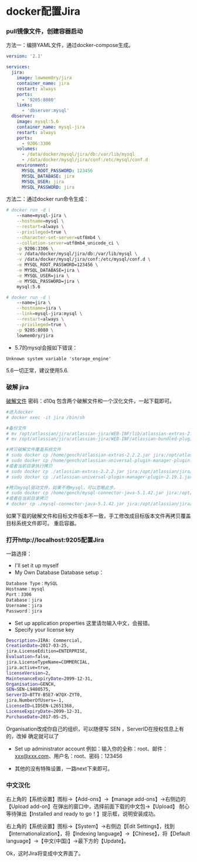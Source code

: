 # docker配置Jira

### pull镜像文件，创建容器启动
方法一：编排YAML文件，通过docker-compose生成。
```yaml
version: '2.1'

services:
  jira:
    image: lowmem0ry/jira
    container_name: jira
    restart: always
    ports:
      - '9205:8080'
    links:
      - 'dbserver:mysql'
  dbserver:
    image: mysql:5.6
    container_name: mysql-jira
    restart: always
    ports:
      - 9206:3306
    volumes:
      - /data/docker/mysql/jira/db:/var/lib/mysql
      - /data/docker/mysql/jira/conf:/etc/mysql/conf.d
    environment:
      MYSQL_ROOT_PASSWORD: 123456
      MYSQL_DATABASE: jira
      MYSQL_USER: jira
      MYSQL_PASSWORD: jira
```
方法二：通过docker run命令生成：
```bash
# docker run -d \
    --name=mysql-jira \
    --hostname=mysql \
    --restart=always \
    --privileged=true \
    --character-set-server=utf8mb4 \
    --collation-server=utf8mb4_unicode_ci \
    -p 9206:3306 \
    -v /data/docker/mysql/jira/db:/var/lib/mysql \
    -v /data/docker/mysql/jira/conf:/etc/mysql/conf.d \
    -e MYSQL_ROOT_PASSWORD=123456 \
    -e MYSQL_DATABASE=jira \
    -e MYSQL_USER=jira \
    -e MYSQL_PASSWORD=jira \
    mysql:5.6

# docker run -d \
    --name=jira \
    --hostname=jira \
    --link=mysql-jira:mysql \
    --restart=always \
    --privileged=true \
    -p 9205:8080 \
    lowmem0ry/jira

```
- 5.7的mysql会报如下错误：
```
Unknown system variable 'storage_engine'
```
5.6一切正常，建议使用5.6.

### 破解 jira

[破解文件](http://pan.baidu.com/s/1dEXwA21) 密码：d10q 包含两个破解文件和一个汉化文件，一起下载即可。

```bash
#进入docker
# docker exec -it jira /bin/sh

#备份文件
# mv /opt/atlassian/jira/atlassian-jira/WEB-INF/lib/atlassian-extras-2.2.2.jar /opt/atlassian/jira/atlassian-jira/WEB-INF/lib/atlassian-extras-2.2.2.jar.bak
# mv /opt/atlassian/jira/atlassian-jira/WEB-INF/atlassian-bundled-plugins/atlassian-universal-plugin-manager-plugin-2.19.1.jar /opt/atlassian/jira/atlassian-jira/WEB-INF/atlassian-bundled-plugins/atlassian-universal-plugin-manager-plugin-2.19.1.jar.bak

#拷贝破解文件覆盖系统文件
# sudo docker cp /home/gench/atlassian-extras-2.2.2.jar jira:/opt/atlassian/jira/atlassian-jira/WEB-INF/lib/atlassian-extras-2.2.2.jar
# sudo docker cp /home/gench/atlassian-universal-plugin-manager-plugin-2.19.1.jar jira:/opt/atlassian/jira/atlassian-jira/WEB-INF/atlassian-bundled-plugins/atlassian-universal-plugin-manager-plugin-2.19.1.jar
#或者当前目录执行拷贝
# sudo docker cp ./atlassian-extras-2.2.2.jar jira:/opt/atlassian/jira/atlassian-jira/WEB-INF/lib/atlassian-extras-2.2.2.jar
# sudo docker cp ./atlassian-universal-plugin-manager-plugin-2.19.1.jar jira:/opt/atlassian/jira/atlassian-jira/WEB-INF/atlassian-bundled-plugins/atlassian-universal-plugin-manager-plugin-2.19.1.jar

#拷贝mysql驱动文件，如果不用mysql，可以忽略此步。
# sudo docker cp /home/gench/mysql-connector-java-5.1.42.jar jira:/opt/atlassian/jira/lib/mysql-connector-java-5.1.42.jar
#或者在当前目录拷贝
# docker cp ./mysql-connector-java-5.1.42.jar jira:/opt/atlassian/jira/lib/mysql-connector-java-5.1.42.jar
```
如果下载的破解文件和目标文件版本不一致，手工修改成目标版本文件再拷贝覆盖目标系统文件即可。
重启容器。

### 打开http://localhost:9205配置Jira

一路选择：
- I'll set it up myself
- My Own Database
Database setup：
```bash
Database Type：MySQL
Hostname：mysql
Port：3306
Database：jira
Username：jira
Password：jira
```
- Set up application properties
这里请勿输入中文，会报错。
- Specify your license key
```bash
Description=JIRA: Commercial,
CreationDate=2017-03-25,
jira.LicenseEdition=ENTERPRISE,
Evaluation=false,
jira.LicenseTypeName=COMMERCIAL,
jira.active=true,
licenseVersion=2,
MaintenanceExpiryDate=2099-12-31,
Organisation=GENCH,
SEN=SEN-L9480575,
ServerID=BTTV-B5E7-W7QX-ZYT0,
jira.NumberOfUsers=-1,
LicenseID=LIDSEN-L2651368,
LicenseExpiryDate=2099-12-31,
PurchaseDate=2017-05-25,
```
Organisation改成你自己的组织，可以随便写 SEN ，ServerID在授权信息上有的，改掉 确定就可以了
- Set up administrator account
例如：输入你的全称：root、邮件：xxx@xxx.com、用户名：root、密码：123456

- 其他的没有特殊设置，一路next下来即可。

### 中文汉化
 右上角的【系统设置】图标->【Add-ons】->【manage add-ons】->右侧边的【Upload add-on】在弹出的窗口中，选择前面下载的中文包->【Upload】
 耐心等待弹出【Installed and ready to go！】提示框，说明安装成功。

 右上角的【系统设置】图标->【System】->右侧边【Edit Settings】，找到【Internationalization】，将【Indexing language】->【Chinese】，将【Default language】->【中文(中国)】->最下方的【Update】。

 Ok，这时Jira将变成中文界面了。